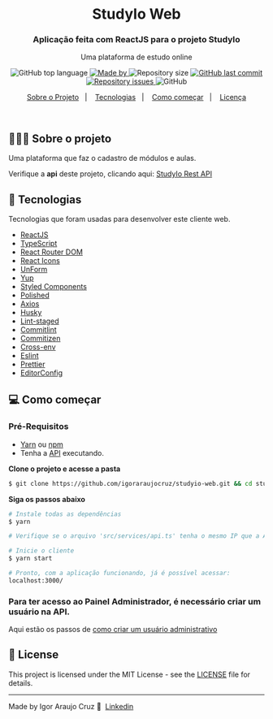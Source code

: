 <h1 align="center">StudyIo Web
</h1>

<h3 align="center">Aplicação feita com ReactJS para o projeto StudyIo
</h3>

<p align="center">Uma plataforma de estudo online</p>

<p align="center">
  <img alt="GitHub top language" src="https://img.shields.io/github/languages/top/igoraraujocruz/studyio-web">

  <a href="https://www.linkedin.com/in/igor-araujo-cruz-84a89111b/" target="_blank" rel="noopener noreferrer">
    <img alt="Made by" src="https://img.shields.io/badge/made%20by-Igor%20Araujo%20Cruz-blue">
  </a>

  <img alt="Repository size" src="https://img.shields.io/github/repo-size/igoraraujocruz/studyio-web">

  <a href="https://github.com/igoraraujocruz/studyio-web/commits/master">
    <img alt="GitHub last commit" src="https://img.shields.io/github/last-commit/igoraraujocruz/studyio-web">
  </a>

  <a href="https://github.com/igoraraujocruz/studyio-web/issues">
    <img alt="Repository issues" src="https://img.shields.io/github/issues/igoraraujocruz/studyio-web">
  </a>

  <img alt="GitHub" src="https://img.shields.io/github/license/igoraraujocruz/studyio-web">
</p>

<p align="center">
  <a href="#%EF%B8%8F-sobre-o-projeto">Sobre o Projeto</a>&nbsp;&nbsp;&nbsp;|&nbsp;&nbsp;&nbsp;
  <a href="#-tecnologias">Tecnologias</a>&nbsp;&nbsp;&nbsp;|&nbsp;&nbsp;&nbsp;
  <a href="#-como-começar">Como começar</a>&nbsp;&nbsp;&nbsp;|&nbsp;&nbsp;&nbsp;
  <a href="#-license">Licença</a>
</p>

</br>

## 💇🏻‍♂️ Sobre o projeto
Uma plataforma que faz o cadastro de módulos e aulas.

Verifique a **api** deste projeto, clicando aqui: [StudyIo Rest API](https://github.com/igoraraujocruz/studyio-api)</br>

## 🚀 Tecnologias

Tecnologias que foram usadas para desenvolver este cliente web.

- [ReactJS](https://reactjs.org/)
- [TypeScript](https://www.typescriptlang.org/)
- [React Router DOM](https://reacttraining.com/react-router/)
- [React Icons](https://react-icons.netlify.com/#/)
- [UnForm](https://unform.dev/)
- [Yup](https://github.com/jquense/yup)
- [Styled Components](https://styled-components.com/)
- [Polished](https://github.com/styled-components/polished)
- [Axios](https://github.com/axios/axios)
- [Husky](https://github.com/typicode/husky)
- [Lint-staged](https://github.com/okonet/lint-staged)
- [Commitlint](https://github.com/conventional-changelog/commitlint)
- [Commitizen](https://github.com/commitizen/cz-cli)
- [Cross-env](https://github.com/kentcdodds/cross-env)
- [Eslint](https://eslint.org/)
- [Prettier](https://prettier.io/)
- [EditorConfig](https://editorconfig.org/)

## 💻 Como começar

### Pré-Requisitos
-  [Yarn](https://classic.yarnpkg.com/) ou [npm](https://www.npmjs.com/)
- Tenha a [API](https://github.com/igoraraujocruz/studyio-api) executando.

**Clone o projeto e acesse a pasta**

```bash
$ git clone https://github.com/igoraraujocruz/studyio-web.git && cd studyio-web
```

**Siga os passos abaixo**

```bash
# Instale todas as dependências
$ yarn

# Verifique se o arquivo 'src/services/api.ts' tenha o mesmo IP que a API

# Inicie o cliente
$ yarn start

# Pronto, com a aplicação funcionando, já é possível acessar:
localhost:3000/

```
### Para ter acesso ao Painel Administrador, é necessário criar um usuário na API.
Aqui estão os passos de [como criar um usuário administrativo](https://github.com/igoraraujocruz/studyio-api#como-criar-um-usu%C3%A1rio-administrativo)



## 📝 License

This project is licensed under the MIT License - see the [LICENSE](LICENSE) file for details.

---

Made by Igor Araujo Cruz 👋 &nbsp;[Linkedin](https://www.linkedin.com/in/igor-araujo-cruz-84a89111b/)
